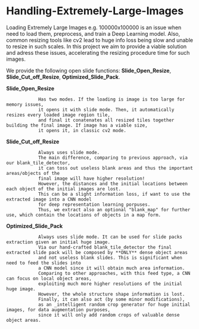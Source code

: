 # Handling-Extremely-Large-Images
Loading Extremely Large Images e.g. 100000x100000 is an issue when need to load them, preprocess, and train a Deep Learning model. 
Also, common resizing tools like cv2 lead to huge info loss being slow and unable to resize in such scales. 
In this project we aim to provide a viable solution and adress these issues, accelerating the resizing procedure time for such images.


We provide the following open slide functions: **Slide_Open_Resize**, **Slide_Cut_off_Resize**, **Optimized_Slide_Pack**.

     
**Slide_Open_Resize**

                Has two modes. If the loading is image is too large for memory issues,
                it opens it with slide mode. Then, it automatically resizes every loaded image region tile,
                and final it conatenates all resized tiles together building the final image. If image has a viable size,
                it opens it, in classic cv2 mode.
                
**Slide_Cut_off_Resize**

                Always uses slide mode. 
                The main difference, comparing to previous approach, via our blank_tile_detector, 
                it can toss out useless blank areas and thus the important areas/objects of the 
                final image will have higher resolution!
                However, the distances and the initial locations between each object of the initial images are lost.
                This can be a slight information loss, if want to use the extracted image into a CNN model 
                for deep representation learning porpuses. 
                Thus, we extract also an optional "blank_map" for further use, which contain the locations of objects in a map form.
                
**Optimized_Slide_Pack**

                Always uses slide mode. It can be used for slide packs extraction given an initial huge image.
                Via our hand-crafted blank_tile_detector the final extracted slide pack will be composed by **ONLY** dense object areas 
                and not useless blank slides. This is significant when need to feed the slides into 
                a CNN model since it will obtain much area information.
                Comparing to other approaches, with this feed type, a CNN can focus on local object areas, 
                exploiting much more higher resolutions of the initial huge image. 
                However, the whole structure shape information is lost.
                Finally, it can also act (by some minor modifications), 
                as an _intelligent random crop generator for huge initial images, for data augmentation purposes, 
                since it will only add random crops of valuable dense object areas.
